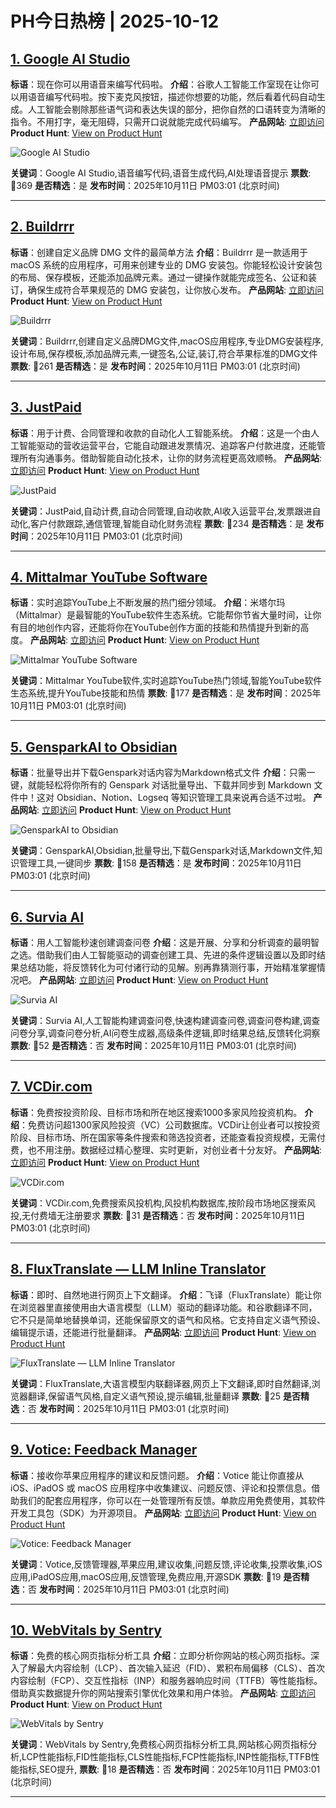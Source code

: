 # PH今日热榜 | 2025-10-12

## [1. Google AI Studio](https://www.producthunt.com/products/google?utm_campaign=producthunt-api&utm_medium=api-v2&utm_source=Application%3A+dev+%28ID%3A+189358%29)
**标语**：现在你可以用语音来编写代码啦。
**介绍**：谷歌人工智能工作室现在让你可以用语音编写代码啦。按下麦克风按钮，描述你想要的功能，然后看着代码自动生成。人工智能会剔除那些语气词和表达失误的部分，把你自然的口语转变为清晰的指令。不用打字，毫无阻碍，只需开口说就能完成代码编写。
**产品网站**: [立即访问](https://www.producthunt.com/r/S4JBSCN4MK7OOG?utm_campaign=producthunt-api&utm_medium=api-v2&utm_source=Application%3A+dev+%28ID%3A+189358%29)
**Product Hunt**: [View on Product Hunt](https://www.producthunt.com/products/google?utm_campaign=producthunt-api&utm_medium=api-v2&utm_source=Application%3A+dev+%28ID%3A+189358%29)

![Google AI Studio](https://ph-files.imgix.net/16811973-45b4-480f-85c1-cd90ac826255.jpeg?auto=format)

**关键词**：Google AI Studio,语音编写代码,语音生成代码,AI处理语音提示
**票数**: 🔺369
**是否精选**：是
**发布时间**：2025年10月11日 PM03:01 (北京时间)

---

## [2. Buildrrr](https://www.producthunt.com/products/buildrrr?utm_campaign=producthunt-api&utm_medium=api-v2&utm_source=Application%3A+dev+%28ID%3A+189358%29)
**标语**：创建自定义品牌 DMG 文件的最简单方法
**介绍**：Buildrrr 是一款适用于 macOS 系统的应用程序，可用来创建专业的 DMG 安装包。你能轻松设计安装包的布局、保存模板，还能添加品牌元素。通过一键操作就能完成签名、公证和装订，确保生成符合苹果规范的 DMG 安装包，让你放心发布。
**产品网站**: [立即访问](https://www.producthunt.com/r/DNT5FJI5TS6FEF?utm_campaign=producthunt-api&utm_medium=api-v2&utm_source=Application%3A+dev+%28ID%3A+189358%29)
**Product Hunt**: [View on Product Hunt](https://www.producthunt.com/products/buildrrr?utm_campaign=producthunt-api&utm_medium=api-v2&utm_source=Application%3A+dev+%28ID%3A+189358%29)

![Buildrrr](https://ph-files.imgix.net/fa20b864-0c95-4580-a7b6-8d9f86125bc0.png?auto=format)

**关键词**：Buildrrr,创建自定义品牌DMG文件,macOS应用程序,专业DMG安装程序,设计布局,保存模板,添加品牌元素,一键签名,公证,装订,符合苹果标准的DMG文件
**票数**: 🔺261
**是否精选**：是
**发布时间**：2025年10月11日 PM03:01 (北京时间)

---

## [3. JustPaid](https://www.producthunt.com/products/justpaid?utm_campaign=producthunt-api&utm_medium=api-v2&utm_source=Application%3A+dev+%28ID%3A+189358%29)
**标语**：用于计费、合同管理和收款的自动化人工智能系统。
**介绍**：这是一个由人工智能驱动的营收运营平台，它能自动跟进发票情况、追踪客户付款进度，还能管理所有沟通事务。借助智能自动化技术，让你的财务流程更高效顺畅。
**产品网站**: [立即访问](https://www.producthunt.com/r/V5DYVSXPRXILK7?utm_campaign=producthunt-api&utm_medium=api-v2&utm_source=Application%3A+dev+%28ID%3A+189358%29)
**Product Hunt**: [View on Product Hunt](https://www.producthunt.com/products/justpaid?utm_campaign=producthunt-api&utm_medium=api-v2&utm_source=Application%3A+dev+%28ID%3A+189358%29)

![JustPaid](https://ph-files.imgix.net/9c37f940-e35d-43c9-96f0-7fc9275165ff.jpeg?auto=format)

**关键词**：JustPaid,自动计费,自动合同管理,自动收款,AI收入运营平台,发票跟进自动化,客户付款跟踪,通信管理,智能自动化财务流程
**票数**: 🔺234
**是否精选**：是
**发布时间**：2025年10月11日 PM03:01 (北京时间)

---

## [4. Mittalmar YouTube Software](https://www.producthunt.com/products/mittalmar-youtube-software?utm_campaign=producthunt-api&utm_medium=api-v2&utm_source=Application%3A+dev+%28ID%3A+189358%29)
**标语**：实时追踪YouTube上不断发展的热门细分领域。
**介绍**：米塔尔玛（Mittalmar）是最智能的YouTube软件生态系统。它能帮你节省大量时间，让你有目的地创作内容，还能将你在YouTube创作方面的技能和热情提升到新的高度。
**产品网站**: [立即访问](https://www.producthunt.com/r/R3SUZNNFQJTNNG?utm_campaign=producthunt-api&utm_medium=api-v2&utm_source=Application%3A+dev+%28ID%3A+189358%29)
**Product Hunt**: [View on Product Hunt](https://www.producthunt.com/products/mittalmar-youtube-software?utm_campaign=producthunt-api&utm_medium=api-v2&utm_source=Application%3A+dev+%28ID%3A+189358%29)

![Mittalmar YouTube Software](https://ph-files.imgix.net/0a3023db-0f02-46ad-86f6-7a41f4c73361.png?auto=format)

**关键词**：Mittalmar YouTube软件,实时追踪YouTube热门领域,智能YouTube软件生态系统,提升YouTube技能和热情
**票数**: 🔺177
**是否精选**：是
**发布时间**：2025年10月11日 PM03:01 (北京时间)

---

## [5. GensparkAI to Obsidian](https://www.producthunt.com/products/gensparkai-to-obsidian?utm_campaign=producthunt-api&utm_medium=api-v2&utm_source=Application%3A+dev+%28ID%3A+189358%29)
**标语**：批量导出并下载Genspark对话内容为Markdown格式文件
**介绍**：只需一键，就能轻松将你所有的 Genspark 对话批量导出、下载并同步到 Markdown 文件中！这对 Obsidian、Notion、Logseq 等知识管理工具来说再合适不过啦。
**产品网站**: [立即访问](https://www.producthunt.com/r/VV23EMW3VRRRBK?utm_campaign=producthunt-api&utm_medium=api-v2&utm_source=Application%3A+dev+%28ID%3A+189358%29)
**Product Hunt**: [View on Product Hunt](https://www.producthunt.com/products/gensparkai-to-obsidian?utm_campaign=producthunt-api&utm_medium=api-v2&utm_source=Application%3A+dev+%28ID%3A+189358%29)

![GensparkAI to Obsidian](https://ph-files.imgix.net/83794114-4356-4696-8334-c3e21cd9e4d8.png?auto=format)

**关键词**：GensparkAI,Obsidian,批量导出,下载Genspark对话,Markdown文件,知识管理工具,一键同步
**票数**: 🔺158
**是否精选**：是
**发布时间**：2025年10月11日 PM03:01 (北京时间)

---

## [6. Survia AI](https://www.producthunt.com/products/survia?utm_campaign=producthunt-api&utm_medium=api-v2&utm_source=Application%3A+dev+%28ID%3A+189358%29)
**标语**：用人工智能秒速创建调查问卷
**介绍**：这是开展、分享和分析调查的最明智之选。借助我们由人工智能驱动的调查创建工具、先进的条件逻辑设置以及即时结果总结功能，将反馈转化为可付诸行动的见解。别再靠猜测行事，开始精准掌握情况吧。
**产品网站**: [立即访问](https://www.producthunt.com/r/CHKBSTPBWWXPV6?utm_campaign=producthunt-api&utm_medium=api-v2&utm_source=Application%3A+dev+%28ID%3A+189358%29)
**Product Hunt**: [View on Product Hunt](https://www.producthunt.com/products/survia?utm_campaign=producthunt-api&utm_medium=api-v2&utm_source=Application%3A+dev+%28ID%3A+189358%29)

![Survia AI](https://ph-files.imgix.net/0deb0ccc-19a8-4709-94c3-4a2876e8ad04.png?auto=format)

**关键词**：Survia AI,人工智能构建调查问卷,快速构建调查问卷,调查问卷构建,调查问卷分享,调查问卷分析,AI问卷生成器,高级条件逻辑,即时结果总结,反馈转化洞察
**票数**: 🔺52
**是否精选**：否
**发布时间**：2025年10月11日 PM03:01 (北京时间)

---

## [7. VCDir.com](https://www.producthunt.com/products/vcdir-com?utm_campaign=producthunt-api&utm_medium=api-v2&utm_source=Application%3A+dev+%28ID%3A+189358%29)
**标语**：免费按投资阶段、目标市场和所在地区搜索1000多家风险投资机构。
**介绍**：免费访问超1300家风险投资（VC）公司数据库。VCDir让创业者可以按投资阶段、目标市场、所在国家等条件搜索和筛选投资者，还能查看投资规模，无需付费，也不用注册。数据经过精心整理、实时更新，对创业者十分友好。
**产品网站**: [立即访问](https://www.producthunt.com/r/ORDKSB5MA3SQJT?utm_campaign=producthunt-api&utm_medium=api-v2&utm_source=Application%3A+dev+%28ID%3A+189358%29)
**Product Hunt**: [View on Product Hunt](https://www.producthunt.com/products/vcdir-com?utm_campaign=producthunt-api&utm_medium=api-v2&utm_source=Application%3A+dev+%28ID%3A+189358%29)

![VCDir.com](https://ph-files.imgix.net/96927d18-7c56-40a2-bf41-fefa04ca6000.png?auto=format)

**关键词**：VCDir.com,免费搜索风投机构,风投机构数据库,按阶段市场地区搜索风投,无付费墙无注册要求
**票数**: 🔺31
**是否精选**：否
**发布时间**：2025年10月11日 PM03:01 (北京时间)

---

## [8. FluxTranslate — LLM Inline Translator](https://www.producthunt.com/products/fluxtranslate-llm-inline-translator?utm_campaign=producthunt-api&utm_medium=api-v2&utm_source=Application%3A+dev+%28ID%3A+189358%29)
**标语**：即时、自然地进行网页上下文翻译。
**介绍**：飞译（FluxTranslate）能让你在浏览器里直接使用由大语言模型（LLM）驱动的翻译功能。和谷歌翻译不同，它不只是简单地替换单词，还能保留原文的语气和风格。它支持自定义语气预设、编辑提示语，还能进行批量翻译。
**产品网站**: [立即访问](https://www.producthunt.com/r/SW7XVTN7P4TDFD?utm_campaign=producthunt-api&utm_medium=api-v2&utm_source=Application%3A+dev+%28ID%3A+189358%29)
**Product Hunt**: [View on Product Hunt](https://www.producthunt.com/products/fluxtranslate-llm-inline-translator?utm_campaign=producthunt-api&utm_medium=api-v2&utm_source=Application%3A+dev+%28ID%3A+189358%29)

![FluxTranslate — LLM Inline Translator](https://ph-files.imgix.net/79c82107-4070-427d-be58-4471057a4904.png?auto=format)

**关键词**：FluxTranslate,大语言模型内联翻译器,网页上下文翻译,即时自然翻译,浏览器翻译,保留语气风格,自定义语气预设,提示编辑,批量翻译
**票数**: 🔺25
**是否精选**：否
**发布时间**：2025年10月11日 PM03:01 (北京时间)

---

## [9. Votice: Feedback Manager](https://www.producthunt.com/products/votice-feedback-manager?utm_campaign=producthunt-api&utm_medium=api-v2&utm_source=Application%3A+dev+%28ID%3A+189358%29)
**标语**：接收你苹果应用程序的建议和反馈问题。
**介绍**：Votice 能让你直接从 iOS、iPadOS 或 macOS 应用程序中收集建议、问题反馈、评论和投票信息。借助我们的配套应用程序，你可以在一处管理所有反馈。单款应用免费使用，其软件开发工具包（SDK）为开源项目。
**产品网站**: [立即访问](https://www.producthunt.com/r/XLUBFPDH5YHQKV?utm_campaign=producthunt-api&utm_medium=api-v2&utm_source=Application%3A+dev+%28ID%3A+189358%29)
**Product Hunt**: [View on Product Hunt](https://www.producthunt.com/products/votice-feedback-manager?utm_campaign=producthunt-api&utm_medium=api-v2&utm_source=Application%3A+dev+%28ID%3A+189358%29)

![Votice: Feedback Manager](https://ph-files.imgix.net/e925a29e-94b6-4ae6-97a5-886a699962fd.png?auto=format)

**关键词**：Votice,反馈管理器,苹果应用,建议收集,问题反馈,评论收集,投票收集,iOS应用,iPadOS应用,macOS应用,反馈管理,免费应用,开源SDK
**票数**: 🔺19
**是否精选**：否
**发布时间**：2025年10月11日 PM03:01 (北京时间)

---

## [10. WebVitals by Sentry](https://www.producthunt.com/products/webvitals-by-sentry?utm_campaign=producthunt-api&utm_medium=api-v2&utm_source=Application%3A+dev+%28ID%3A+189358%29)
**标语**：免费的核心网页指标分析工具
**介绍**：立即分析你网站的核心网页指标。深入了解最大内容绘制（LCP）、首次输入延迟（FID）、累积布局偏移（CLS）、首次内容绘制（FCP）、交互性指标（INP）和服务器响应时间（TTFB）等性能指标。借助真实数据提升你的网站搜索引擎优化效果和用户体验。
**产品网站**: [立即访问](https://www.producthunt.com/r/F4DY4SB2DENPY6?utm_campaign=producthunt-api&utm_medium=api-v2&utm_source=Application%3A+dev+%28ID%3A+189358%29)
**Product Hunt**: [View on Product Hunt](https://www.producthunt.com/products/webvitals-by-sentry?utm_campaign=producthunt-api&utm_medium=api-v2&utm_source=Application%3A+dev+%28ID%3A+189358%29)

![WebVitals by Sentry](https://ph-files.imgix.net/71c20b26-b96f-4879-9023-0d10772d93a1.jpeg?auto=format)

**关键词**：WebVitals by Sentry,免费核心网页指标分析工具,网站核心网页指标分析,LCP性能指标,FID性能指标,CLS性能指标,FCP性能指标,INP性能指标,TTFB性能指标,SEO提升,
**票数**: 🔺18
**是否精选**：否
**发布时间**：2025年10月11日 PM03:01 (北京时间)

---

